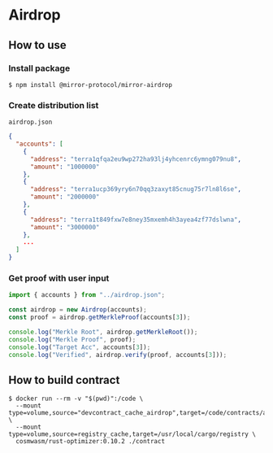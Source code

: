 # Airdrop

## How to use


### Install package
```
$ npm install @mirror-protocol/mirror-airdrop
```

### Create distribution list
`airdrop.json`
```json
{
  "accounts": [
    {
      "address": "terra1qfqa2eu9wp272ha93lj4yhcenrc6ymng079nu8",
      "amount": "1000000"
    },
    {
      "address": "terra1ucp369yry6n70qq3zaxyt85cnug75r7ln8l6se",
      "amount": "2000000"
    },
    {
      "address": "terra1t849fxw7e8ney35mxemh4h3ayea4zf77dslwna",
      "amount": "3000000"
    },
    ...
  ]
}
```

### Get proof with user input
```javascript
import { accounts } from "../airdrop.json";

const airdrop = new Airdrop(accounts);
const proof = airdrop.getMerkleProof(accounts[3]);

console.log("Merkle Root", airdrop.getMerkleRoot());
console.log("Merkle Proof", proof);
console.log("Target Acc", accounts[3]);
console.log("Verified", airdrop.verify(proof, accounts[3]));
```

## How to build contract
```
$ docker run --rm -v "$(pwd)":/code \
  --mount type=volume,source="devcontract_cache_airdrop",target=/code/contracts/airdrop/target \
  --mount type=volume,source=registry_cache,target=/usr/local/cargo/registry \
  cosmwasm/rust-optimizer:0.10.2 ./contract
```
